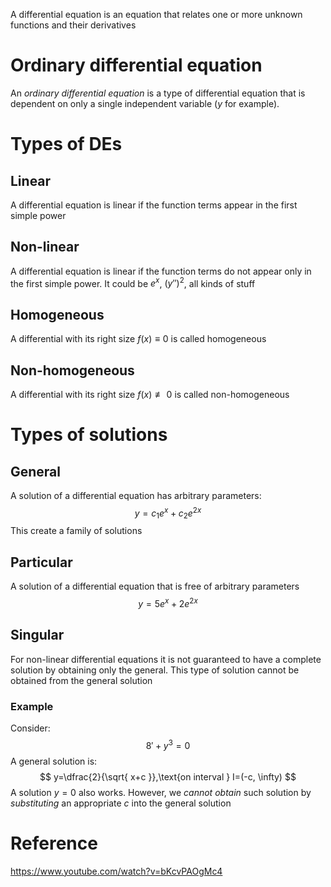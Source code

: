A differential equation is an equation that relates one or more unknown functions and their derivatives
# Ordinary differential equation
An *ordinary differential equation* is a type of differential equation that is dependent on only a single independent variable ($y$ for example).
# Types of DEs
## Linear
A differential equation is linear if the function terms appear in the first simple power
## Non-linear
A differential equation is linear if the function terms do not appear only in the first simple power. It could be $e^{x}$, $(y'')^{2}$, all kinds of stuff
## Homogeneous
A differential with its right size $f(x)\equiv 0$ is called homogeneous

## Non-homogeneous
A differential with its right size $f(x)\not\equiv 0$ is called non-homogeneous
# Types of solutions
## General
A solution of a differential equation has arbitrary parameters:
$$
y=c_{1}e^{x}+c_{2}e^{2x}
$$
This create a family of solutions
## Particular
A solution of a differential equation that is free of arbitrary parameters
$$
y=5e^{x}+2e^{2x}
$$
## Singular
For non-linear differential equations it is not guaranteed to have a complete solution by obtaining only the general. This type of solution cannot be obtained from the general solution
### Example
Consider:
$$
8'+y^{3}=0
$$
A general solution is:
$$
y=\dfrac{2}{\sqrt{ x+c }},\text{on interval } I=(-c, \infty)
$$
A solution $y=0$ also works. However, we *cannot obtain* such solution by *substituting* an appropriate $c$ into the general solution

# Reference
https://www.youtube.com/watch?v=bKcvPAOgMc4


